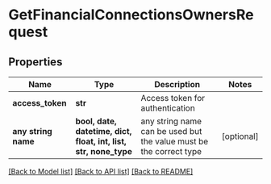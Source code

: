 # GetFinancialConnectionsOwnersRequest


## Properties
Name | Type | Description | Notes
------------ | ------------- | ------------- | -------------
**access_token** | **str** | Access token for authentication | 
**any string name** | **bool, date, datetime, dict, float, int, list, str, none_type** | any string name can be used but the value must be the correct type | [optional]

[[Back to Model list]](../README.md#documentation-for-models) [[Back to API list]](../README.md#documentation-for-api-endpoints) [[Back to README]](../README.md)


